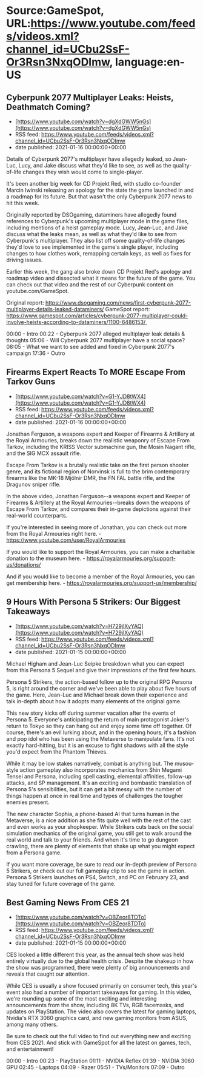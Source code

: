 # Source:GameSpot, URL:https://www.youtube.com/feeds/videos.xml?channel_id=UCbu2SsF-Or3Rsn3NxqODImw, language:en-US

## Cyberpunk 2077 Multiplayer Leaks: Heists, Deathmatch Coming?
 - [https://www.youtube.com/watch?v=dgXdGWW5nGs](https://www.youtube.com/watch?v=dgXdGWW5nGs)
 - RSS feed: https://www.youtube.com/feeds/videos.xml?channel_id=UCbu2SsF-Or3Rsn3NxqODImw
 - date published: 2021-01-16 00:00:00+00:00

Details of Cyberpunk 2077's multiplayer have allegedly leaked, so Jean-Luc, Lucy, and Jake discuss what they'd like to see, as well as the quality-of-life changes they wish would come to single-player.

It's been another big week for CD Projekt Red, with studio co-founder Marcin Iwinski releasing an apology for the state the game launched in and a roadmap for its future. But that wasn't the only Cyberpunk 2077 news to hit this week.

Originally reported by DSOgaming, dataminers have allegedly found references to Cyberpunk's upcoming multiplayer mode in the game files, including mentions of a heist gameplay mode. Lucy, Jean-Luc, and Jake discuss what the leaks mean, as well as what they'd like to see from Cyberpunk's multiplayer. They also list off some quality-of-life changes they'd love to see implemented in the game's single player, including changes to how clothes work, remapping certain keys, as well as fixes for driving issues. 

Earlier this week, the gang also broke down CD Projekt Red's apology and roadmap video and dissected what it means for the future of the game. You can check out that video and the rest of our Cyberpunk content on youtube.com/GameSpot.

Original report: https://www.dsogaming.com/news/first-cyberpunk-2077-multiplayer-details-leaked-dataminers/
GameSpot report: https://www.gamespot.com/articles/cyberpunk-2077-multiplayer-could-involve-heists-according-to-dataminers/1100-6486153/ 

00:00 - Intro
00:22 - Cyberpunk 2077 alleged multiplayer leak details & thoughts
05:06 - Will Cyberpunk 2077 multiplayer have a social space?
08:05 - What we want to see added and fixed in Cyberpunk 2077's campaign
17:36 - Outro

## Firearms Expert Reacts To MORE Escape From Tarkov Guns
 - [https://www.youtube.com/watch?v=G1-YJD8tWX4](https://www.youtube.com/watch?v=G1-YJD8tWX4)
 - RSS feed: https://www.youtube.com/feeds/videos.xml?channel_id=UCbu2SsF-Or3Rsn3NxqODImw
 - date published: 2021-01-16 00:00:00+00:00

Jonathan Ferguson, a weapons expert and Keeper of Firearms & Artillery at the Royal Armouries, breaks down the realistic weaponry of Escape From Tarkov, including the KRISS Vector submachine gun, the Mosin Nagant rifle, and the SIG MCX assault rifle.

Escape From Tarkov is a brutally realistic take on the first person shooter genre, and its fictional region of Norvinsk is full to the brim contemporary firearms like the MK-18 Mjölnir DMR, the FN FAL battle rifle, and the Dragunov sniper rifle.

In the above video, Jonathan Ferguson--a weapons expert and Keeper of Firearms & Artillery at the Royal Armouries--breaks down the weapons of Escape From Tarkov, and compares their in-game depictions against their real-world counterparts.

If you're interested in seeing more of Jonathan, you can check out more from the Royal Armouries right here. - https://www.youtube.com/user/RoyalArmouries

If you would like to support the Royal Armouries, you can make a charitable donation to the museum here. - https://royalarmouries.org/support-us/donations/ 

And if you would like to become a member of the Royal Armouries, you can get membership here. - https://royalarmouries.org/support-us/membership/

## 9 Hours With Persona 5 Strikers: Our Biggest Takeaways
 - [https://www.youtube.com/watch?v=H729jlXyYAQ](https://www.youtube.com/watch?v=H729jlXyYAQ)
 - RSS feed: https://www.youtube.com/feeds/videos.xml?channel_id=UCbu2SsF-Or3Rsn3NxqODImw
 - date published: 2021-01-15 00:00:00+00:00

Michael Higham and Jean-Luc Seipke breakdown what you can expect from this Persona 5 Sequel and give their impressions of the first few hours.

Persona 5 Strikers, the action-based follow up to the original RPG Persona 5, is right around the corner and we've been able to play about five hours of the game. Here, Jean-Luc and Michael break down their experience and talk in-depth about how it adopts many elements of the original game. 

This new story kicks off during summer vacation after the events of Persona 5. Everyone's anticipating the return of main protagonist Joker's return to Tokyo so they can hang out and enjoy some time off together. Of course, there's an evil lurking about, and in the opening hours, it's a fashion and pop idol who has been using the Metaverse to manipulate fans. It's not exactly hard-hitting, but it is an excuse to fight shadows with all the style you'd expect from the Phantom Thieves.

While it may be low stakes narratively, combat is anything but. The musou-style action gameplay also incorporates mechanics from Shin Megami Tensei and Persona, including spell casting, elemental affinities, follow-up attacks, and SP management. It's an exciting and bombastic translation of Persona 5's sensibilities, but it can get a bit messy with the number of things happen at once in real time and types of challenges the tougher enemies present.

The new character Sophia, a phone-based AI that turns human in the Metaverse, is a nice addition as she fits quite well with the rest of the cast and even works as your shopkeeper. While Strikers cuts back on the social simulation mechanics of the original game, you still get to walk around the real world and talk to your friends. And when it's time to go dungeon crawling, there are plenty of elements that shake up what you might expect from a Persona game.

If you want more coverage, be sure to read our in-depth preview of Persona 5 Strikers, or check out our full gameplay clip to see the game in action. Persona 5 Strikers launches on PS4, Switch, and PC on February 23, and stay tuned for future coverage of the game.

## Best Gaming News From CES 21
 - [https://www.youtube.com/watch?v=OBZeor8TDTo](https://www.youtube.com/watch?v=OBZeor8TDTo)
 - RSS feed: https://www.youtube.com/feeds/videos.xml?channel_id=UCbu2SsF-Or3Rsn3NxqODImw
 - date published: 2021-01-15 00:00:00+00:00

CES looked a little different this year, as the annual tech show was held entirely virtually due to the global health crisis. Despite the shakeup in how the show was programmed, there were plenty of big announcements and reveals that caught our attention. 

While CES is usually a show focused primarily on consumer tech, this year's event also had a number of important takeaways for gaming. In this video, we're rounding up some of the most exciting and interesting announcements from the show, including 8K TVs, RGB facemasks, and updates on PlayStation. The video also covers the latest for gaming laptops, Nvidia's RTX 3060 graphics card, and new gaming monitors from ASUS, among many others. 

Be sure to check out the full video to find out everything new and exciting from CES 2021. And stick with GameSpot for all the latest on games, tech, and entertainment!

00:00 - Intro
00:23 - PlayStation
01:11 - NVIDIA Reflex
01:39 - NVIDIA 3060 GPU
02:45 - Laptops
04:09 - Razer
05:51 - TVs/Monitors
07:09 - Outro

